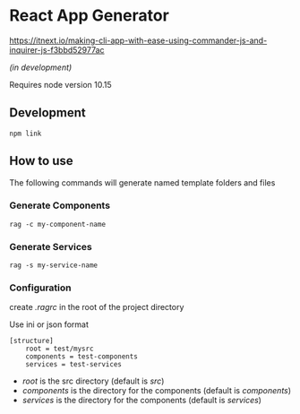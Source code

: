 # React App Generator

https://itnext.io/making-cli-app-with-ease-using-commander-js-and-inquirer-js-f3bbd52977ac

_(in development)_

Requires node version 10.15

## Development
```shell
npm link
```

## How to use

The following commands will generate named template folders and files

### Generate Components
```shell
rag -c my-component-name
```

### Generate Services
```shell
rag -s my-service-name
```

### Configuration

create _.ragrc_ in the root of the project directory

Use ini or json format

```
[structure]
    root = test/mysrc
    components = test-components
    services = test-services
```

- _root_ is the src directory (default is _src_)
- _components_ is the directory for the components (default is _components_)
- _services_ is the directory for the components (default is _services_)